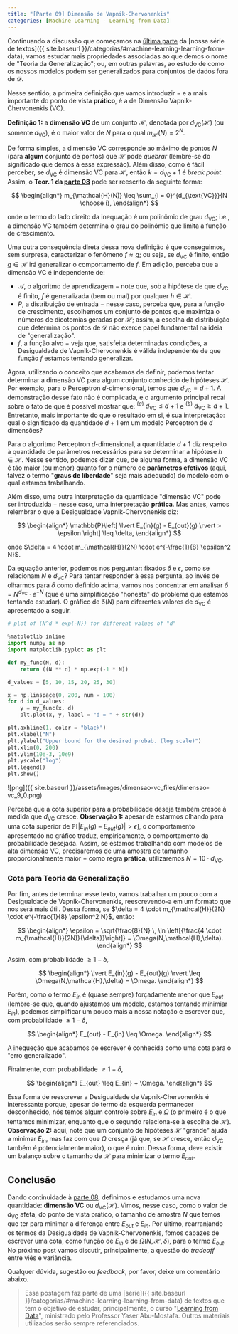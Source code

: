 ```yaml
---
title: "[Parte 09] Dimensão de Vapnik-Chervonenkis"
categories: [Machine Learning - Learning from Data]
---
```


Continuando a discussão que começamos na [última parte](/teoria-da-generalizacao/) da [nossa série de textos]({{ site.baseurl }}/categorias/#machine-learning-learning-from-data), vamos estudar mais propriedades associadas ao que demos o nome de "Teoria da Generalização"; ou, em outras palavras, ao estudo de como os nossos modelos podem ser generalizados para conjuntos de dados fora de $\mathcal{D}$.

Nesse sentido, a primeira definição que vamos introduzir $-$ e a mais importante do ponto de vista **prático**, é a de Dimensão Vapnik-Chervonenkis (VC).

**Definição 1:** a **dimensão VC** de um conjunto $\mathcal{H}$, denotada por $d_{\text{VC}}(\mathcal{H})$ (ou somente $d_{\text{VC}}$), é o maior valor de $N$ para o qual $m_{\mathcal{H}}(N) = 2^N$.

De forma simples, a dimensão VC corresponde ao máximo de pontos $N$ (para **algum** conjunto de pontos) que $\mathcal{H}$ pode *quebrar* (lembre-se do significado que demos à essa expressão). Além disso, como é fácil perceber, se $d_{\text{VC}}$ é dimensão VC para $\mathcal{H}$, então $k = d_{\text{VC}} + 1$ é *break point*. Assim, o **Teor. 1 da [parte 08](/teoria-da-generalizacao/)** pode ser reescrito da seguinte forma:

$$
\begin{align*}
m_{\mathcal{H}(N)} \leq \sum_{i = 0}^{d_{\text{VC}}}{N \choose i},
\end{align*}
$$

onde o termo do lado direito da inequação é um polinômio de grau $d_{\text{VC}}$; i.e., a dimensão VC também determina o grau do polinômio que limita a função de crescimento.

Uma outra consequência direta dessa nova definição é que conseguimos, sem surpresa, caracterizar o fenômeno $f \approx g$; ou seja, se $d_{\text{VC}}$ é finito, então $g \in \mathcal{H}$ irá generalizar o comportamento de $f$. Em adição, perceba que a dimensão VC é independente de: 

- $\mathcal{A}$, o algoritmo de aprendizagem $-$ note que, sob a hipótese de que $d_{\text{VC}}$ é finito, $f$ é generalizada (bem ou mal) por qualquer $h \in \mathcal{H}$.
- $P$, a distribuição de entrada $-$ nesse caso, perceba que, para a função de crescimento, escolhemos um conjunto de pontos que maximiza o números de dicotomias geradas por $\mathcal{H}$; assim, a escolha da distribuição que determina os pontos de $\mathcal{D}$ não exerce papel fundamental na ideia de "generalização".
- $f$, a função alvo $-$ veja que, satisfeita determinadas condições, a Desigualdade de Vapnik-Chervonenkis é válida independente de que função $f$ estamos tentando generalizar.

Agora, utilizando o conceito que acabamos de definir, podemos tentar determinar a dimensão VC para algum conjunto conhecido de hipóteses $\mathcal{H}$. Por exemplo, para o Perceptron $d$-dimensional, temos que $d_{\text{VC}} = d + 1$. A demonstração desse fato não é complicada, e o argumento principal recai sobre o fato de que é possível mostrar que: ${}^{(a)}$ $d_{\text{VC}} \leq d + 1$ e ${}^{(b)}$ $d_{\text{VC}} \geq d + 1$. Entretanto, mais importante do que o resultado em si, é sua interpretação: qual o significado da quantidade $d + 1$ em um modelo Perceptron de $d$ dimensões? 

Para o algoritmo Perceptron $d$-dimensional, a quantidade $d + 1$ diz respeito à quantidade de parâmetros necessários para se determinar a hipótese $h \in \mathcal{H}$. Nesse sentido, podemos dizer que, de alguma forma, a dimensão VC é tão maior (ou menor) quanto for o número de **parâmetros efetivos** (aqui, talvez o termo "**graus de liberdade**" seja mais adequado) do modelo com o qual estamos trabalhando.

Além disso, uma outra interpretação da quantidade "dimensão VC" pode ser introduzida $-$ nesse caso, uma interpretação **prática**. Mas antes, vamos relembrar o que a Desigualdade Vapnik-Chervonenkis diz:

$$
\begin{align*}
\mathbb{P}\left[ \lvert E_{in}(g) - E_{out}(g) \rvert > \epsilon \right] \leq \delta,
\end{align*}
$$

onde $\delta = 4 \cdot m_{\mathcal{H}}(2N) \cdot e^{-\frac{1}{8} \epsilon^2 N}$.

Da equação anterior, podemos nos perguntar: fixados $\delta$ e $\epsilon$, como se relacionam $N$ e $d_{\text{VC}}$? Para tentar responder à essa pergunta, ao invés de olharmos para $\delta$ como definido acima, vamos nos concentrar em analisar $\delta = N^{d_{\text{VC}}} \cdot e^{-N}$ (que é uma simplificação "honesta" do problema que estamos tentando estudar). O gráfico de $\delta(N)$ para diferentes valores de $d_{\text{VC}}$ é apresentado a seguir.


```python
# plot of (N^d * exp{-N}) for different values of "d"

%matplotlib inline
import numpy as np
import matplotlib.pyplot as plt

def my_func(N, d):
    return ((N ** d) * np.exp(-1 * N))

d_values = [5, 10, 15, 20, 25, 30]

x = np.linspace(0, 200, num = 100)
for d in d_values:
    y = my_func(x, d)
    plt.plot(x, y, label = "d = " + str(d))

plt.axhline(1, color = "black")
plt.xlabel("N")
plt.ylabel("Upper bound for the desired probab. (log scale)")
plt.xlim(0, 200)
plt.ylim(10e-3, 10e9)
plt.yscale("log")
plt.legend()
plt.show()
```


![png]({{ site.baseurl }}/assets/images/dimensao-vc_files/dimensao-vc_9_0.png)


Perceba que a cota superior para a probabilidade deseja também cresce à medida que $d_{\text{VC}}$ cresce. **Observação 1:** apesar de estarmos olhando para uma cota superior de $\mathbb{P}\left[ \lvert E_{in}(g) - E_{out}(g) \rvert > \epsilon \right]$, o comportamento apresentado no gráfico traduz, empiricamente, o comportamento da probabilidade desejada. Assim, se estamos trabalhando com modelos de alta dimensão VC, precisaremos de uma amostra de tamanho proporcionalmente maior $-$ como regra **prática**, utilizaremos $N = 10 \cdot d_{\text{VC}}$.

### Cota para Teoria da Generalização

Por fim, antes de terminar esse texto, vamos trabalhar um pouco com a Desigualdade de Vapnik-Chervonenkis, reescrevendo-a em um formato que nos será mais útil. Dessa forma, se $\delta = 4 \cdot m_{\mathcal{H}}(2N) \cdot e^{-\frac{1}{8} \epsilon^2 N}$, então:

$$
\begin{align*}
\epsilon = \sqrt{\frac{8}{N} \, \ln \left[{\frac{4 \cdot m_{\mathcal{H}}(2N)}{\delta}}\right]} = \Omega(N,\mathcal{H},\delta).
\end{align*}
$$

Assim, com probabilidade $\geq 1 - \delta$,

$$
\begin{align*}
\lvert E_{in}(g) - E_{out}(g) \rvert \leq \Omega(N,\mathcal{H},\delta) = \Omega.
\end{align*}
$$

Porém, como o termo $E_{in}$ é (quase sempre) forçadamente menor que $E_{out}$ (lembre-se que, quando ajustamos um modelo, estamos tentando minimiar $E_{in}$), podemos simplificar um pouco mais a nossa notação e escrever que, com probabilidade $\geq 1 - \delta$, 

$$
\begin{align*}
E_{out} - E_{in} \leq \Omega.
\end{align*}
$$

A inequeção que acabamos de escrever é conhecida como uma cota para o "erro generalizado".

Finalmente, com probabilidade $\geq 1 - \delta$, 

$$
\begin{align*}
E_{out} \leq E_{in} + \Omega.
\end{align*}
$$

Essa forma de reescrever a Desigualdade de Vapnik-Chervonenkis é interessante porque, apesar do termo da esquerda permanecer desconhecido, nós temos algum controle sobre $E_{in}$ e $\Omega$ (o primeiro é o que tentamos minimizar, enquanto que o segundo relaciona-se à escolha de $\mathcal{H}$). **Observação 2:** aqui, note que um conjunto de hipóteses $\mathcal{H}$ "grande" ajuda a minimar $E_{in}$, mas faz com que $\Omega$ cresça (já que, se $\mathcal{H}$ cresce, então $d_{\text{VC}}$ também é potencialmente maior), o que é ruim. Dessa forma, deve existir um balanço sobre o tamanho de $\mathcal{H}$ para minimizar o termo $E_{out}$.

## Conclusão

Dando continuidade à [parte 08](/teoria-da-generalizacao/), definimos e estudamos uma nova quantidade: **dimensão VC** ou $d_{\text{VC}}(\mathcal{H})$. Vimos, nesse caso, como o valor de $d_{\text{VC}}$ afeta, do ponto de vista prático, o tamanho de amostra $N$ que temos que ter para minimar a diferença entre $E_{out}$ e $E_{in}$. Por último, rearranjando os termos da Desigualdade de Vapnik-Chervonenkis, fomos capazes de escrever uma cota, como função de $E_{in}$ e de $\Omega(N, \mathcal{H}, \delta)$, para o termo $E_{out}$. No próximo post vamos discutir, principalmente, a questão do *tradeoff* entre viés e variância.

Qualquer dúvida, sugestão ou *feedback*, por favor, deixe um comentário abaixo.

> Essa postagem faz parte de uma [série]({{ site.baseurl }}/categorias/#machine-learning-learning-from-data) de textos que tem o objetivo de estudar, principalmente, o curso "[Learning from Data](http://www.work.caltech.edu/telecourse.html)", ministrado pelo Professor Yaser Abu-Mostafa. Outros materiais utilizados serão sempre referenciados.